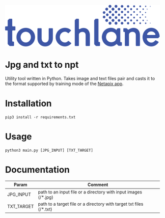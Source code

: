 ![LOGO](https://github.com/touchlane/Netapix/blob/master/assets/logo.svg)

# Jpg and txt to npt

Utility tool written in Python. Takes image and text files pair and casts it to the format supported by training mode of the [Netapix app](https://github.com/touchlane/Netapix). 

# Installation

```
pip3 install -r requirements.txt
```

# Usage

```
python3 main.py [JPG_INPUT] [TXT_TARGET]
```

# Documentation

| Param | Comment |
| ------------- | ------------- |
| JPG_INPUT | path to an input file or a directory with input images (/*.jpg)|
| TXT_TARGET | path to a target file or a directory with target txt files (/*.txt)|
